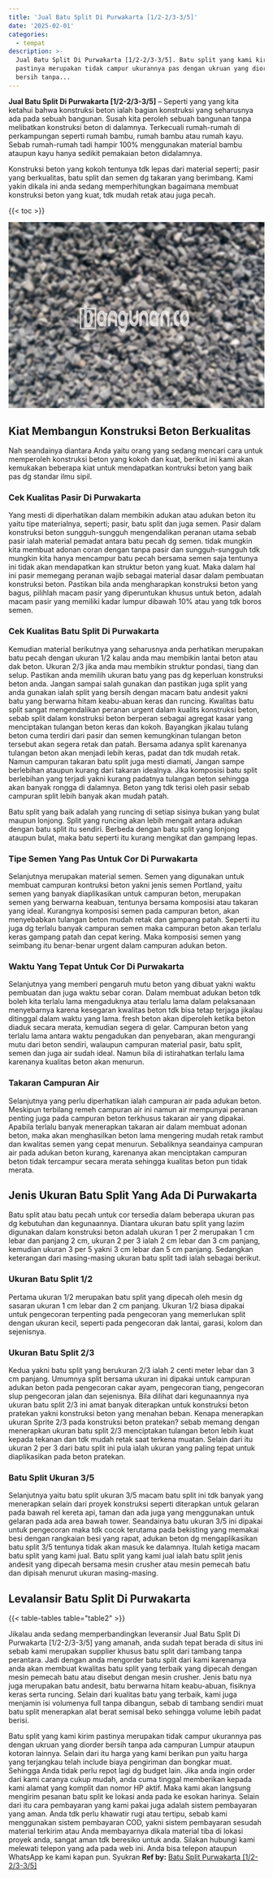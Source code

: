 ```yaml
---
title: 'Jual Batu Split Di Purwakarta [1/2-2/3-3/5]'
date: '2025-02-01'
categories:
  - tempat
description: >-
  Jual Batu Split Di Purwakarta [1/2-2/3-3/5]. Batu split yang kami kirim
  pastinya merupakan tidak campur ukurannya pas dengan ukruan yang diorder
  bersih tanpa...
---
```


**Jual Batu Split Di Purwakarta \[1/2-2/3-3/5\]** – Seperti yang yang kita ketahui bahwa konstruksi beton ialah bagian konstruksi yang seharusnya ada pada sebuah bangunan. Susah kita peroleh sebuah bangunan tanpa melibatkan konstruksi beton di dalamnya. Terkecuali rumah-rumah di perkampungan seperti rumah bambu, rumah bambu atau rumah kayu. Sebab rumah-rumah tadi hampir 100% menggunakan material bambu ataupun kayu hanya sedikit pemakaian beton didalamnya.

Konstruksi beton yang kokoh tentunya tdk lepas dari material seperti; pasir yang berkualitas, batu split dan semen dg takaran yang berimbang. Kami yakin dikala ini anda sedang memperhitungkan bagaimana membuat konstruksi beton yang kuat, tdk mudah retak atau juga pecah.

{{< toc >}}

![Jual Batu Split Di Purwakarta [1/2-2/3-3/5]](/images/jual-batu-split-17.png)

## Kiat Membangun Konstruksi Beton Berkualitas

Nah seandainya diantara Anda yaitu orang yang sedang mencari cara untuk memperoleh konstruksi beton yang kokoh dan kuat, berikut ini kami akan kemukakan beberapa kiat untuk mendapatkan kontruksi beton yang baik pas dg standar ilmu sipil.

### Cek Kualitas Pasir Di Purwakarta

Yang mesti di diperhatikan dalam membikin adukan atau adukan beton itu yaitu tipe materialnya, seperti; pasir, batu split dan juga semen. Pasir dalam konstruksi beton sungguh-sungguh mengendalikan peranan utama sebab pasir ialah material pemadat antara batu pecah dg semen. tidak mungkin kita membuat adonan coran dengan tanpa pasir dan sungguh-sungguh tdk mungkin kita hanya mencampur batu pecah bersama semen saja tentunya ini tidak akan mendapatkan kan struktur beton yang kuat. Maka dalam hal ini pasir memegang peranan wajib sebagai material dasar dalam pembuatan konstruksi beton. Pastikan bila anda mengharapkan konstruksi beton yang bagus, pilihlah macam pasir yang diperuntukan khusus untuk beton, adalah macam pasir yang memiliki kadar lumpur dibawah 10% atau yang tdk boros semen.

### Cek Kualitas Batu Split Di Purwakarta

Kemudian material berikutnya yang seharusnya anda perhatikan merupakan batu pecah dengan ukuran 1/2 kalau anda mau membikin lantai beton atau dak beton. Ukuran 2/3 jika anda mau membikin struktur pondasi, tiang dan selup. Pastikan anda memilih ukuran batu yang pas dg keperluan konstruksi beton anda. Jangan sampai salah gunakan dan pastikan juga split yang anda gunakan ialah split yang bersih dengan macam batu andesit yakni batu yang berwarna hitam keabu-abuan keras dan runcing. Kwalitas batu split sangat mengendalikan peranan urgent dalam kualits konstruksi beton, sebab split dalam konstruksi beton berperan sebagai agregat kasar yang menciptakan tulangan beton keras dan kokoh. Bayangkan jikalau tulang beton cuma terdiri dari pasir dan semen kemungkinan tulangan beton tersebut akan segera retak dan patah. Bersama adanya split karenanya tulangan beton akan menjadi lebih keras, padat dan tdk mudah retak. Namun campuran takaran batu split juga mesti diamati, Jangan sampe berlebihan ataupun kurang dari takaran idealnya. Jika komposisi batu split berlebihan yang terjadi yakni kurang padatnya tulangan beton sehingga akan banyak rongga di dalamnya. Beton yang tdk terisi oleh pasir sebab campuran split lebih banyak akan mudah patah.

Batu split yang baik adalah yang runcing di setiap sisinya bukan yang bulat maupun lonjong. Split yang runcing akan lebih mengait antara adukan dengan batu split itu sendiri. Berbeda dengan batu split yang lonjong ataupun bulat, maka batu seperti itu kurang mengikat dan gampang lepas.

### Tipe Semen Yang Pas Untuk Cor Di Purwakarta

Selanjutnya merupakan material semen. Semen yang digunakan untuk membuat campuran kontruksi beton yakni jenis semen Portland, yaitu semen yang banyak diaplikasikan untuk campuran beton, merupakan semen yang berwarna keabuan, tentunya bersama komposisi atau takaran yang ideal. Kurangnya komposisi semen pada campuran beton, akan menyebabkan tulangan beton mudah retak dan gampang patah. Seperti itu juga dg terlalu banyak campuran semen maka campuran beton akan terlalu keras gampang patah dan cepat kering. Maka komposisi semen yang seimbang itu benar-benar urgent dalam campuran adukan beton.

### Waktu Yang Tepat Untuk Cor Di Purwakarta

Selanjutnya yang memberi pengaruh mutu beton yang dibuat yakni waktu pembuatan dan juga waktu sebar coran. Dalam membuat adukan beton tdk boleh kita terlalu lama mengaduknya atau terlalu lama dalam pelaksanaan menyebarnya karena kesegaran kwalitas beton tdk bisa tetap terjaga jikalau ditinggal dalam waktu yang lama. fresh beton akan diperoleh ketika beton diaduk secara merata, kemudian segera di gelar. Campuran beton yang terlalu lama antara waktu pengadukan dan penyebaran, akan mengurangi mutu dari beton sendiri, walaupun campuran material pasir, batu split, semen dan juga air sudah ideal. Namun bila di istirahatkan terlalu lama karenanya kualitas beton akan menurun.

### Takaran Campuran Air

Selanjutnya yang perlu diperhatikan ialah campuran air pada adukan beton. Meskipun terbilang remeh campuran air ini namun air mempunyai peranan penting juga pada campuran beton terkhusus takaran air yang dipakai. Apabila terlalu banyak menerapkan takaran air dalam membuat adonan beton, maka akan menghasilkan beton lama mengering mudah retak rambut dan kwalitas semen yang cepat menurun. Sebaliknya seandainya campuran air pada adukan beton kurang, karenanya akan menciptakan campuran beton tidak tercampur secara merata sehingga kualitas beton pun tidak merata.

## Jenis Ukuran Batu Split Yang Ada Di Purwakarta

Batu split atau batu pecah untuk cor tersedia dalam beberapa ukuran pas dg kebutuhan dan kegunaannya. Diantara ukuran batu split yang lazim digunakan dalam konstruksi beton adalah ukuran 1 per 2 merupakan 1 cm lebar dan panjang 2 cm, ukuran 2 per 3 ialah 2 cm lebar dan 3 cm panjang, kemudian ukuran 3 per 5 yakni 3 cm lebar dan 5 cm panjang. Sedangkan keterangan dari masing-masing ukuran batu split tadi ialah sebagai berikut.

### Ukuran Batu Split 1/2

Pertama ukuran 1/2 merupakan batu split yang dipecah oleh mesin dg sasaran ukuran 1 cm lebar dan 2 cm panjang. Ukuran 1/2 biasa dipakai untuk pengecoran terpenting pada pengecoran yang memerlukan split dengan ukuran kecil, seperti pada pengecoran dak lantai, garasi, kolom dan sejenisnya.

### Ukuran Batu Split 2/3

Kedua yakni batu split yang berukuran 2/3 ialah 2 centi meter lebar dan 3 cm panjang. Umumnya split bersama ukuran ini dipakai untuk campuran adukan beton pada pengecoran cakar ayam, pengecoran tiang, pengecoran slup pengecoran jalan dan sejenisnya. Bila dilihat dari kegunaannya nya ukuran batu split 2/3 ini amat banyak diterapkan untuk konstruksi beton pratekan yakni konstruksi beton yang menahan beban. Kenapa menerapkan ukuran Sprite 2/3 pada konstruksi beton pratekan? sebab memang dengan menerapkan ukuran batu split 2/3 menciptakan tulangan beton lebih kuat kepada tekanan dan tdk mudah retak saat terkena muatan. Selain dari itu ukuran 2 per 3 dari batu split ini pula ialah ukuran yang paling tepat untuk diaplikasikan pada beton pratekan.

### Batu Split Ukuran 3/5

Selanjutnya yaitu batu split ukuran 3/5 macam batu split ini tdk banyak yang menerapkan selain dari proyek konstruksi seperti diterapkan untuk gelaran pada bawah rel kereta api, taman dan ada juga yang menggunakan untuk gelaran pada ada area bawah tower. Seandainya batu ukuran 3/5 ini dipakai untuk pengecoran maka tdk cocok terutama pada bekisting yang memakai besi dengan rangkaian besi yang rapat, adukan beton dg mengaplikasikan batu split 3/5 tentunya tidak akan masuk ke dalamnya. Itulah ketiga macam batu split yang kami jual. Batu split yang kami jual ialah batu split jenis andesit yang dipecah bersama mesin crusher atau mesin pemecah batu dan dipisah menurut ukuran masing-masing.

## Levalansir Batu Split Di Purwakarta

{{< table-tables table="table2" >}}

Jikalau anda sedang memperbandingkan leveransir Jual Batu Split Di Purwakarta \[1/2-2/3-3/5\] yang amanah, anda sudah tepat berada di situs ini sebab kami merupakan supplier khusus batu split dari tambang tanpa perantara. Jadi dengan anda mengorder batu split dari kami karenanya anda akan membuat kwalitas batu split yang terbaik yang dipecah dengan mesin pemecah batu atau disebut dengan mesin crusher. Jenis batu nya juga merupakan batu andesit, batu berwarna hitam keabu-abuan, fisiknya keras serta runcing. Selain dari kualitas batu yang terbaik, kami juga menjamin isi volumenya full tanpa dibangun, sebab di tambang sendiri muat batu split menerapkan alat berat semisal beko sehingga volume lebih padat berisi.

Batu split yang kami kirim pastinya merupakan tidak campur ukurannya pas dengan ukruan yang diorder bersih tanpa ada campuran Lumpur ataupun kotoran lainnya. Selain dari itu harga yang kami berikan pun yaitu harga yang terjangkau telah include biaya pengiriman dan bongkar muat. Sehingga Anda tidak perlu repot lagi dg budget lain. Jika anda ingin order dari kami caranya cukup mudah, anda cuma tinggal memberikan kepada kami alamat yang komplit dan nomor HP aktif. Maka kami akan langsung mengirim pesanan batu split ke lokasi anda pada ke esokan harinya. Selain dari itu cara pembayaran yang kami pakai juga adalah sistem pembayaran yang aman. Anda tdk perlu khawatir rugi atau tertipu, sebab kami menggunakan sistem pembayaran COD, yakni sistem pembayaran sesudah material terkirim atau Anda membayarnya dikala material tiba di lokasi proyek anda, sangat aman tdk beresiko untuk anda. Silakan hubungi kami melewati telepon yang ada pada web ini. Anda bisa telepon ataupun WhatsApp ke kami kapan pun. Syukran
**Ref by:** [Batu Split Purwakarta [1/2-2/3-3/5]](https://id.wikipedia.org/wiki/Batu)
